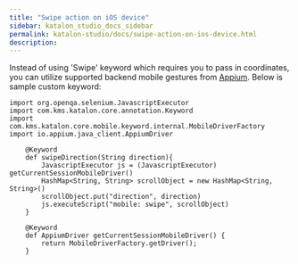```yaml
---
title: "Swipe action on iOS device" 
sidebar: katalon_studio_docs_sidebar
permalink: katalon-studio/docs/swipe-action-on-ios-device.html 
description: 
---
```

Instead of using 'Swipe' keyword which requires you to pass in coordinates, you can utilize supported backend mobile gestures from [Appium](http://appium.io/docs/en/writing-running-appium/ios/ios-xctest-mobile-gestures/index.html#mobile-swipe). Below is sample custom keyword:

```
import org.openqa.selenium.JavascriptExecutor
import com.kms.katalon.core.annotation.Keyword
import com.kms.katalon.core.mobile.keyword.internal.MobileDriverFactory
import io.appium.java_client.AppiumDriver	
 
    @Keyword
	def swipeDirection(String direction){
		JavascriptExecutor js = (JavascriptExecutor) getCurrentSessionMobileDriver()
		HashMap<String, String> scrollObject = new HashMap<String, String>()
		scrollObject.put("direction", direction)
		js.executeScript("mobile: swipe", scrollObject)
	}

	@Keyword
	def AppiumDriver getCurrentSessionMobileDriver() {
		return MobileDriverFactory.getDriver();
	}
```
